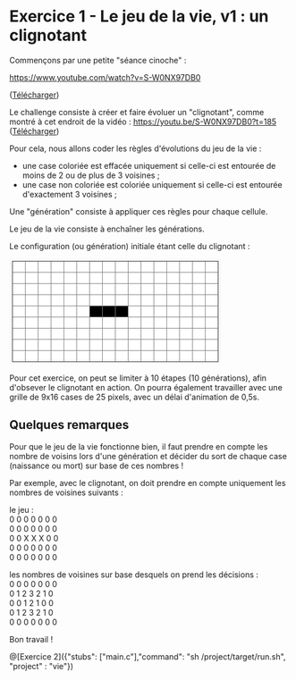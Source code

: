 # Exercice 1 - Le jeu de la vie, v1 : un clignotant

Commençons par une petite "séance cinoche" :

https://www.youtube.com/watch?v=S-W0NX97DB0

([Télécharger](https://www.dropbox.com/s/uxjttm5k8pt8mpo/Le%20Jeu%20de%20la%20Vie%20-%C2%A0Science%20%C3%A9tonnante%20%2349.mp4?dl=0))

Le challenge consiste à créer et faire évoluer un "clignotant", comme montré à cet endroit de la vidéo : https://youtu.be/S-W0NX97DB0?t=185 ([Télécharger](https://github.com/pworontzoff/playground-AnimPaper-Life/blob/master/markdowns/videos/animEx1.mp4?raw=true))

Pour cela, nous allons coder les règles d'évolutions du jeu de la vie :
- une case coloriée est effacée uniquement si celle-ci est entourée de moins de 2 ou de plus de 3 voisines ;
- une case non coloriée est coloriée uniquement si celle-ci est entourée d'exactement 3 voisines ;

Une "génération" consiste à appliquer ces règles pour chaque cellule.

Le jeu de la vie consiste à enchaîner les générations.

Le configuration (ou génération) initiale étant celle du clignotant :

![vie1](img/ex1.png)

Pour cet exercice, on peut se limiter à 10 étapes (10 générations), afin d'obsever le clignotant en action. On pourra également travailler avec une grille de 9x16 cases de 25 pixels, avec un délai d'animation de 0,5s.

## Quelques remarques

Pour que le jeu de la vie fonctionne bien, il faut prendre en compte les nombre de voisins lors d'une  génération et décider du sort de chaque case (naissance ou mort) sur base de ces nombres !

Par exemple, avec le clignotant, on doit prendre en compte uniquement les nombres de voisines suivants :

le jeu :  
0 0 0 0 0 0 0  
0 0 0 0 0 0 0  
0 0 X X X 0 0  
0 0 0 0 0 0 0  
0 0 0 0 0 0 0  

les nombres de voisines sur base desquels on prend les décisions :  
0 0 0 0 0 0 0  
0 1 2 3 2 1 0  
0 0 1 2 1 0 0  
0 1 2 3 2 1 0  
0 0 0 0 0 0 0  

Bon travail !

@[Exercice 2]({"stubs": ["main.c"],"command": "sh /project/target/run.sh", "project" : "vie"})
